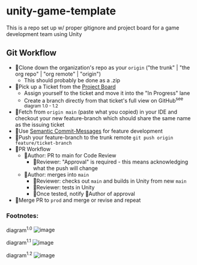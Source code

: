 # unity-game-template
This is a repo set up w/ proper gitignore and project board for a game development team using Unity


## Git Workflow
- 📌Clone down the organization's repo as your `origin` ("the trunk" | "the org repo" | "org remote" | "origin")
  - This should probably be done as a .zip
- 📌Pick up a Ticket from the [Project Board](...)
  - Assign yourself to the ticket and move it into the "In Progress" lane
  - Create a branch directly from that ticket's full view on GitHub<sup>see diagram 1.0 - 1.2</sup>
- 📌Fetch from `origin main` (paste what you copied) in your IDE and checkout your new feature-branch which should share the same name as the issuing ticket
- 📌Use [Semantic Commit-Messages](https://gist.github.com/joshbuchea/6f47e86d2510bce28f8e7f42ae84c716) for feature development
- 📌Push your feature-branch to the trunk remote `git push origin feature/ticket-branch`
- 📌PR Workflow
  - 📝Author: PR to main for Code Review
    - 🔎Reviewer: "Approval" is required - this means acknowledging what the push will change
  - 📝Author: merges into `main`
    - 🔎Reviewer: checks out `main` and builds in Unity from new `main`
    - 🔎Reviewer: tests in Unity
    - 📌Once tested, notify 📝Author of approval
- 🎇Merge PR to `prod` and merge or revise and repeat

### Footnotes:

diagram<sup>1.0</sup>
![image](https://github.com/Nola-Devs/Nola-Devs-v2/assets/92059005/2e40f7b5-e109-4062-b323-96228da620bd)

diagram<sup>1.1</sup>
![image](https://github.com/Nola-Devs/Nola-Devs-v2/assets/92059005/012294aa-41c0-4a0e-aa19-1ea287045eb5)

diagram<sup>1.2</sup>
![image](https://github.com/Nola-Devs/Nola-Devs-v2/assets/92059005/9ebcf2a7-ef65-43ff-8cf4-193af1a6239b)
